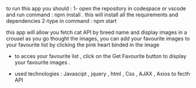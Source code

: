 to run this app you should :
1- open the repository in codespace or vscode and run command : npm install . this will install all the requirements and dependencies
2-type in command : npm start 


this app will allow you fetch cat API by breed name and display images in a crousel 
as you go thought the images, you can add your favourite images to your favourite list by clicking the pink heart binded in the image 
- to acces your favourite list , click on the Get Favourite button to display your favourite images . 

- used technologies : 
Javascipt , jquery , html , Css , AJAX , Axios to fecth API 


